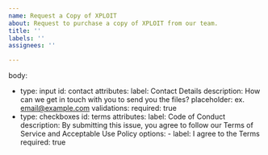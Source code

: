 ```yaml
---
name: Request a Copy of XPLOIT
about: Request to purchase a copy of XPLOIT from our team.
title: ''
labels: ''
assignees: ''

---
```



body:
  - type: input
    id: contact
    attributes:
      label: Contact Details
      description: How can we get in touch with you to send you the files?
      placeholder: ex. email@example.com
    validations:
      required: true
  - type: checkboxes
    id: terms
    attributes:
      label: Code of Conduct
      description: By submitting this issue, you agree to follow our Terms of Service and Acceptable Use Policy
      options:
        - label: I agree to the Terms
          required: true
